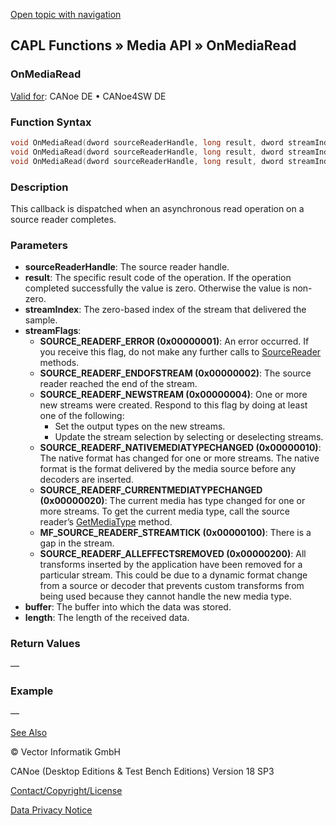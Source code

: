 [Open topic with navigation](../../../../../CANoeDEFamily.htm#Topics/CAPLFunctions/Media/EventProcedures/CAPLfunctionOnMediaRead.md)

## CAPL Functions » Media API » OnMediaRead

### OnMediaRead

[Valid for](../../../Shared/FeatureAvailability.md): CANoe DE • CANoe4SW DE

### Function Syntax

```c
void OnMediaRead(dword sourceReaderHandle, long result, dword streamIndex, dword streamFlags, int64 timestamp, byte buffer[], dword length);
void OnMediaRead(dword sourceReaderHandle, long result, dword streamIndex, dword streamFlags, int64 timestamp, int buffer[], dword length);
void OnMediaRead(dword sourceReaderHandle, long result, dword streamIndex, dword streamFlags, int64 timestamp, long buffer[], dword length);
```

### Description

This callback is dispatched when an asynchronous read operation on a source reader completes.

### Parameters

- **sourceReaderHandle**: The source reader handle.
- **result**: The specific result code of the operation. If the operation completed successfully the value is zero. Otherwise the value is non-zero.
- **streamIndex**: The zero-based index of the stream that delivered the sample.
- **streamFlags**: 
  - **SOURCE_READERF_ERROR (0x00000001)**: An error occurred. If you receive this flag, do not make any further calls to [SourceReader](../CAPLfunctionsMediaSouceReader.md) methods.
  - **SOURCE_READERF_ENDOFSTREAM (0x00000002)**: The source reader reached the end of the stream.
  - **SOURCE_READERF_NEWSTREAM (0x00000004)**: One or more new streams were created. Respond to this flag by doing at least one of the following:
    - Set the output types on the new streams.
    - Update the stream selection by selecting or deselecting streams.
  - **SOURCE_READERF_NATIVEMEDIATYPECHANGED (0x00000010)**: The native format has changed for one or more streams. The native format is the format delivered by the media source before any decoders are inserted.
  - **SOURCE_READERF_CURRENTMEDIATYPECHANGED (0x00000020)**: The current media has type changed for one or more streams. To get the current media type, call the source reader’s [GetMediaType](../Functions/CAPLfunctionMediaGetMediaType.md) method.
  - **MF_SOURCE_READERF_STREAMTICK (0x00000100)**: There is a gap in the stream.
  - **SOURCE_READERF_ALLEFFECTSREMOVED (0x00000200)**: All transforms inserted by the application have been removed for a particular stream. This could be due to a dynamic format change from a source or decoder that prevents custom transforms from being used because they cannot handle the new media type.
- **buffer**: The buffer into which the data was stored.
- **length**: The length of the received data.

### Return Values

—

### Example

—

[See Also](javascript:void(0);)

© Vector Informatik GmbH

CANoe (Desktop Editions & Test Bench Editions) Version 18 SP3

[Contact/Copyright/License](../../../Shared/ContactCopyrightLicense.md)

[Data Privacy Notice](https://www.vector.com/int/en/company/get-info/privacy-policy/)